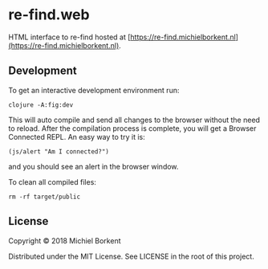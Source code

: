 # re-find.web

HTML interface to re-find hosted at [https://re-find.michielborkent.nl](https://re-find.michielborkent.nl).

## Development

To get an interactive development environment run:

    clojure -A:fig:dev

This will auto compile and send all changes to the browser without the
need to reload. After the compilation process is complete, you will
get a Browser Connected REPL. An easy way to try it is:

    (js/alert "Am I connected?")

and you should see an alert in the browser window.

To clean all compiled files:

    rm -rf target/public

## License

Copyright © 2018 Michiel Borkent

Distributed under the MIT License. See LICENSE in the root of this project.
